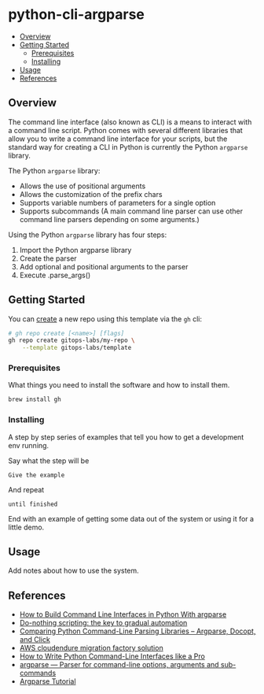 # python-cli-argparse
- [Overview](#overview)
- [Getting Started](#getting-started)
  - [Prerequisites](#prerequisites)
  - [Installing](#installing)
- [Usage](#usage)
- [References](#references)

## Overview

The command line interface (also known as CLI) is a means to interact with a command line script. Python comes with several different libraries that allow you to write a command line interface for your scripts, but the standard way for creating a CLI in Python is currently the Python `argparse` library.

The Python `argparse` library:

- Allows the use of positional arguments
- Allows the customization of the prefix chars
- Supports variable numbers of parameters for a single option
- Supports subcommands (A main command line parser can use other command line parsers depending on some arguments.)

Using the Python `argparse` library has four steps:

1. Import the Python argparse library
2. Create the parser
3. Add optional and positional arguments to the parser
4. Execute .parse_args()

## Getting Started

You can [create](https://cli.github.com/manual/gh_repo_create) a new repo using this template via the `gh` cli:

```bash
# gh repo create [<name>] [flags]
gh repo create gitops-labs/my-repo \
    --template gitops-labs/template
```

### Prerequisites

What things you need to install the software and how to install them.

```bash
brew install gh
```

### Installing

A step by step series of examples that tell you how to get a development env running.

Say what the step will be

```
Give the example
```

And repeat

```
until finished
```

End with an example of getting some data out of the system or using it for a little demo.

## Usage

Add notes about how to use the system.

## References

- [How to Build Command Line Interfaces in Python With argparse](https://realpython.com/command-line-interfaces-python-argparse/#what-is-a-command-line-interface)
- [Do-nothing scripting: the key to gradual automation](https://blog.danslimmon.com/2019/07/15/do-nothing-scripting-the-key-to-gradual-automation/)
- [Comparing Python Command-Line Parsing Libraries – Argparse, Docopt, and Click](https://realpython.com/comparing-python-command-line-parsing-libraries-argparse-docopt-click/)
- [AWS cloudendure migration factory solution](https://github.com/awslabs/aws-cloudendure-migration-factory-solution)
- [How to Write Python Command-Line Interfaces like a Pro](https://towardsdatascience.com/how-to-write-python-command-line-interfaces-like-a-pro-f782450caf0d)
- [argparse — Parser for command-line options, arguments and sub-commands](https://docs.python.org/3/library/argparse.html)
- [Argparse Tutorial](https://docs.python.org/3/howto/argparse.html)
